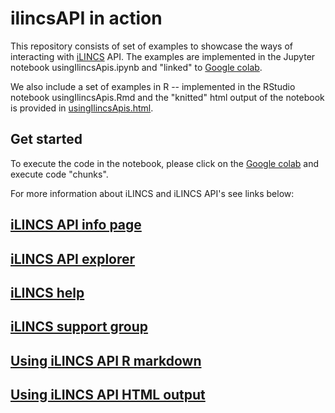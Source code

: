 # ilincsAPI in action

This repository consists of set of examples to showcase the ways of interacting with [iLINCS](http://www.ilincs.org) API. The examples are implemented in the Jupyter notebook usingIlincsApis.ipynb and "linked" to [Google colab](https://colab.research.google.com/github/uc-bd2k/ilincsAPI/blob/master/usingIlincsApis.ipynb).

We also include a set of examples in R -- implemented in the RStudio notebook usingIlincsApis.Rmd and the "knitted" html output of the notebook is provided in [usingIlincsApis.html](http://htmlpreview.github.io/?https://github.com/uc-bd2k/ilincsAPI/blob/master/usingIlincsApis.html).

## Get started
To execute the code in the notebook, please click on the [Google colab](https://colab.research.google.com/github/uc-bd2k/ilincsAPI/blob/master/usingIlincsApis.ipynb) and execute code "chunks".

For more information about iLINCS and iLINCS API's see links below:

## [iLINCS API info page](http://www.ilincs.org/ilincs/APIinfo)

## [iLINCS API explorer](http://www.ilincs.org/ilincs/APIdocumentation)

## [iLINCS help](http://www.ilincs.org/help/)

## [iLINCS support group](http://www.ilincs.org/ilincs/support)


## [Using iLINCS API R markdown](https://github.com/uc-bd2k/ilincsAPI/blob/master/usingIlincsApis.Rmd)

## [Using iLINCS API HTML output](http://htmlpreview.github.io/?https://github.com/uc-bd2k/ilincsAPI/blob/master/usingIlincsApis.html)

